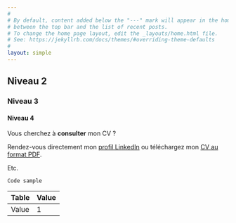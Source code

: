 ```yaml
---
#
# By default, content added below the "---" mark will appear in the home page
# between the top bar and the list of recent posts.
# To change the home page layout, edit the _layouts/home.html file.
# See: https://jekyllrb.com/docs/themes/#overriding-theme-defaults
#
layout: simple
---
```


## Niveau 2

### Niveau 3

#### Niveau 4

Vous cherchez à **consulter** mon CV ? 
  
Rendez-vous directement mon [profil LinkedIn](https://linkedin.portet.org) ou téléchargez mon <a href="https://resume.portet.org" target="_blank">CV au format PDF</a>.

Etc.

`Code sample`

Table | Value
----- | -----
Value | 1

